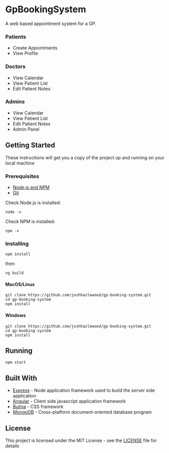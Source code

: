 # GpBookingSystem

A web based appointment system for a GP.

### Patients
* Create Appointments
* View Profile

### Doctors
* View Calendar
* View Patient List
* Edit Patient Notes

### Admins
* View Calendar
* View Patient List
* Edit Patient Notes
* Admin Panel

## Getting Started

These instructions will get you a copy of the project up and running on your local machine
### Prerequisites

* [Node.js and NPM](https://nodejs.org/en/)
* [Git](https://git-scm.com/)

Check Node.js is installed:
```
node -v
```
Check NPM is installed: 
```
npm -v
```

### Installing
```
npm install
```
then
```
ng build
```

#### MacOS/Linux

```
git clone https://github.com/joshhazlewood/gp-booking-system.git
cd gp-booking-system
npm install
```

#### Windows
```
git clone https://github.com/joshhazlewood/gp-booking-system.git
cd gp-booking-system
npm install
```

## Running

```
npm start
```

## Built With

* [Express](https://expressjs.com/) - Node application framework used to build the server side application
* [Angular](https://angular.io/) - Client side javascript application framework 
* [Bulma](https://bulma.io) - CSS framework
* [MongoDB](https://www.mongodb.com/) - Cross-platform document-oriented database program 

## License

This project is licensed under the MIT License - see the [LICENSE](LICENSE) file for details
